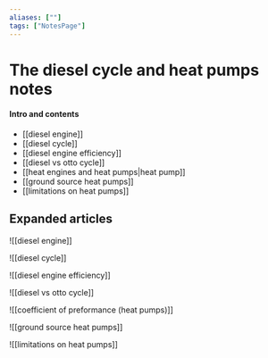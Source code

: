 ```yaml
---
aliases: [""]
tags: ["NotesPage"]
---
```


# The diesel cycle and heat pumps notes

#### Intro and contents
- [[diesel engine]]
- [[diesel cycle]]
- [[diesel engine efficiency]]
- [[diesel vs otto cycle]]
- [[heat engines and heat pumps|heat pump]]
- [[ground source heat pumps]]
- [[limitations on heat pumps]]


## Expanded articles
![[diesel engine]]

![[diesel cycle]]

![[diesel engine efficiency]]

![[diesel vs otto cycle]]

![[coefficient of preformance (heat pumps)]]

![[ground source heat pumps]]

![[limitations on heat pumps]]